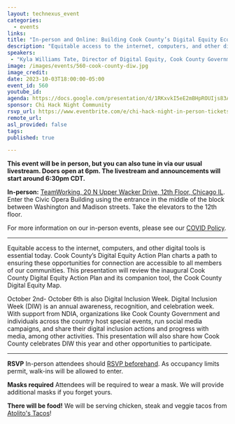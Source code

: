 ```yaml
---
layout: technexus_event
categories:
  - events
links: 
title: "In-person and Online: Building Cook County’s Digital Equity Ecosystem"
description: "Equitable access to the internet, computers, and other digital tools is essential today. Cook County’s Digital Equity Action Plan charts a path to ensuring these opportunities for connection are accessible to all members of our communities. This presentation will review the inaugural Cook County Digital Equity Action Plan and its companion tool, the Cook County Digital Equity Map."
speakers:
 - "Kyla Williams Tate, Director of Digital Equity, Cook County Government (She/Her/Hers)" 
image: /images/events/560-cook-county-diw.jpg
image_credit: 
date: 2023-10-03T18:00:00-05:00
event_id: 560
youtube_id: 
agenda: https://docs.google.com/presentation/d/1RKxvkI5eE2mBHpROUIjs83Aeh9-DnUATEUSDPDuCADc/edit#slide=id.g121c7120608_0_0
sponsor: Chi Hack Night Community
rsvp_url: https://www.eventbrite.com/e/chi-hack-night-in-person-tickets-655380890887
remote_url: 
asl_provided: false
tags:
published: true

---
```


**This event will be in person, but you can also tune in via our usual livestream. Doors open at 6pm. The livestream and announcements will start around 6:30pm CDT.**

**In-person:** <a href='https://www.google.com/maps/place/TechNexus+Venture+Collaborative/@41.8835673,-87.6394085,17z/data=!3m1!4b1!4m5!3m4!1s0x880e2d5be57f04c5:0xa87e47e177660090!8m2!3d41.8835673!4d-87.6372198'>TeamWorking, 20 N Upper Wacker Drive, 12th Floor, Chicago IL</a>. Enter the Civic Opera Building using the entrance in the middle of the block between Washington and Madison streets. Take the elevators to the 12th floor.

For more information on our in-person events, please see our [COVID Policy](/blog/2022/09/09/our-covid-19-policy.html). 

---

Equitable access to the internet, computers, and other digital tools is essential today. Cook
County’s Digital Equity Action Plan charts a path to ensuring these opportunities for connection
are accessible to all members of our communities. This presentation will review the inaugural
Cook County Digital Equity Action Plan and its companion tool, the Cook County Digital Equity Map.

October 2nd- October 6th is also Digital Inclusion Week. Digital Inclusion Week (DIW) is an
annual awareness, recognition, and celebration week. With support from NDIA, organizations
like Cook County Government and individuals across the country host special events, run social
media campaigns, and share their digital inclusion actions and progress with media, among other
activities. This presentation will also share how Cook County celebrates DIW this year and other
opportunities to participate.

---

**RSVP** In-person attendees should [RSVP beforehand]({{page.rsvp_url}}). As occupancy limits permit, walk-ins will be allowed to enter.

**Masks required** Attendees will be required to wear a mask. We will provide additional masks if you forget yours.

**There will be food!** We will be serving chicken, steak and veggie tacos from [Atolito's Tacos](https://atolito.com/restaurant/625/Atolito)!
